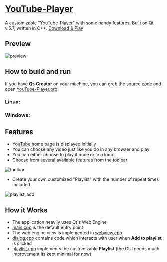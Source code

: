 # [YouTube-Player]()

A customizable "YouTube-Player" with some handy features. Built on Qt v.5.7, written in C++. [Download & Play]() 


## Preview

![preview](https://raw.githubusercontent.com/abrarShariar/YouTube-Player/master/youtube-player-01.png)


## How to build and run


If you have **Qt-Creator** on your machine, you can grab the [source code](https://github.com/abrarShariar/YouTube-Player/archive/master.zip) and open [YouTube-Player.pro](https://github.com/abrarShariar/YouTube-Player/blob/master/src/YouTube-Player.pro)


### Linux:
	
  
### Windows: 
    


## Features

 - [YouTube](www.youtube.com) home page is displayed initially
 - You can choose any video just like you do in any browser and play
 - You can either choose to play it once or in a loop
 - Choose from several available features from the toolbar
 
 ![toolbar](https://raw.githubusercontent.com/abrarShariar/YouTube-Player/master/youtube-player-toolbar.png)
 	
   - Create your own customized "Playlist" with the number of repeat times included 

![playlist_add](https://raw.githubusercontent.com/abrarShariar/YouTube-Player/master/youtube-player-02.png)
	
## How it Works

- The application heavily uses Qt's Web Engine
- [main.cpp](https://github.com/abrarShariar/YouTube-Player/blob/master/src/main.cpp) is the default entry point
- The web engine view is implemented in [webview.cpp](https://github.com/abrarShariar/YouTube-Player/blob/master/src/webview.cpp)
- [dialog.cpp](https://github.com/abrarShariar/YouTube-Player/blob/master/src/dialog.cpp) contains code which interacts with user when **Add to playlist** is clicked
- [playlist.cpp](https://github.com/abrarShariar/YouTube-Player/blob/master/src/playlist.cpp) implements the customizable **Playlist** (the GUI needs much improvement,its kept minimal for now)
	

